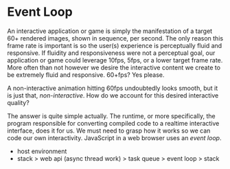 # Event Loop

An interactive application or game is simply the manifestation of a target 60+ rendered images, shown in sequence, per second. The only reason this frame rate is important is so the user(s) experience is perceptually fluid and responsive. If fluidity and responsiveness were not a perceptual goal, our application or game could leverage 10fps, 5fps, or a lower target frame rate. More often than not however we desire the interactive content we create to be extremely fluid and responsive. 60+fps? Yes please.

A non-interactive animation hitting 60fps undoubtedly looks smooth, but it is just that, *non-interactive*. How do we account for this desired interactive quality?

The answer is quite simple actually. The runtime, or more specifically, the program responsible for converting compiled code to a realtime interactive interface, does it for us. We must need to grasp how it works so we can code our own interactivity. JavaScript in a web browser uses an *event loop*.



- host environment
- stack > web api (async thread work) > task queue > event loop > stack

